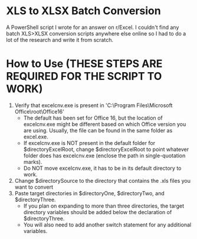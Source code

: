 # XLS to XLSX Batch Conversion
A PowerShell script I wrote for an answer on r/Excel. I couldn't find any batch XLS>XLSX conversion scripts anywhere else online so I had to do a lot of the research and write it from scratch.

# How to Use (THESE STEPS ARE REQUIRED FOR THE SCRIPT TO WORK)
1. Verify that excelcnv.exe is present in 'C:\Program Files\Microsoft Office\root\Office16\'
   * The default has been set for Office 16, but the location of excelcnv.exe might be different based on which Office version you are using. Usually, the file can be found in the same folder as excel.exe.
   * If excelcnv.exe is NOT present in the default folder for $directoryExcelRoot, change $directoryExcelRoot to point whatever folder does has excelcnv.exe (enclose the path in single-quotation marks).
   * Do NOT move excelcnv.exe, it has to be in its default directory to work.
2. Change $directorySource to the directory that contains the .xls files you want to convert
3. Paste target directories in $directoryOne, $directoryTwo, and $directoryThree.
   * If you plan on expanding to more than three directories, the target directory variables should be added below the declaration of $directoryThree.
   * You will also need to add another switch statement for any additional variables.
